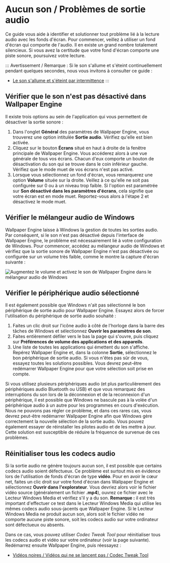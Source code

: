 # Aucun son / Problèmes de sortie audio
Ce guide vous aide à identifier et solutionner tout problème lié à la lecture audio avec les fonds d'écran. Pour commencer, veillez à utiliser un fond d'écran qui comporte de l'audio. Il en existe un grand nombre totalement silencieux. Si vous avez la certitude que votre fond d'écran comporte une piste sonore, poursuivez votre lecture.

::: Avertissement / Remarque : Si le son s'allume et s'éteint continuellement pendant quelques secondes, nous vous invitons à consulter ce guide :

* [Le son s'allume et s'éteint par intermittence](/audio/intermittent)
:::

## Vérifier que le son n'est pas désactivé dans Wallpaper Engine
Il existe trois options au sein de l'application qui vous permettent de désactiver la sortie sonore :

1. Dans l'onglet **Général** des paramètres de Wallpaper Engine, vous trouverez une option intitulée **Sortie audio**. Vérifiez qu'elle est bien activée.
2. Cliquez sur le bouton **Écrans** situé en haut à droite de la fenêtre principale de Wallpaper Engine. Vous accéderez alors à une vue générale de tous vos écrans. Chacun d'eux comporte un bouton de désactivation du son qui se trouve dans le coin inférieur gauche. Vérifiez que le mode muet de vos écrans n'est pas activé.
3. Lorsque vous sélectionnez un fond d'écran, vous remarquerez une option **Volume** située sur la droite. Veillez à ce qu'elle ne soit pas configurée sur 0 ou à un niveau trop faible. Si l'option est paramétrée sur **Son désactivé dans les paramètres d'écrans**, cela signifie que votre écran est en mode muet. Reportez-vous alors à l'étape 2 et désactivez le mode muet.

## Vérifier le mélangeur audio de Windows
Wallpaper Engine laisse à Windows la gestion de toutes les sorties audio. Par conséquent, si le son n'est pas désactivé depuis l'interface de Wallpaper Engine, le problème est nécessairement lié à votre configuration de Windows. Pour commencer, accédez au mélangeur audio de Windows et vérifiez que la sortie sonore de Wallpaper Engine n'est pas désactivée ou configurée sur un volume très faible, comme le montre la capture d'écran suivante :

![Augmentez le volume et activez le son de Wallpaper Engine dans le mélangeur audio de Windows](./audiomixer.png)

## Vérifier le périphérique audio sélectionné
Il est également possible que Windows n'ait pas sélectionné le bon périphérique de sortie audio pour Wallpaper Engine. Essayez alors de forcer l'utilisation du périphérique de sortie audio souhaité :

1. Faites un clic droit sur l'icône audio à côté de l'horloge dans la barre des tâches de Windows et sélectionnez **Ouvrir les paramètres de son**.
2. Faites entièrement défiler vers le bas la page qui s'ouvre, puis cliquez sur **Préférences de volume des applications et des appareils**.
3. Une liste de toutes les applications qui émettent du son s'affiche. Repérez Wallpaper Engine et, dans la colonne **Sortie**, sélectionnez le bon périphérique de sortie audio. Si vous n'êtes pas sûr de vous, essayez toutes les solutions possibles. Vous devrez peut-être redémarrer Wallpaper Engine pour que votre sélection soit prise en compte.

Si vous utilisez plusieurs périphériques audio (et plus particulièrement des périphériques audio Bluetooth ou USB) et que vous remarquez des interruptions du son lors de la déconnexion et de la reconnexion d'un périphérique, il est possible que Windows ne bascule pas à la volée d'un périphérique audio à un autre pour les programmes en cours d'exécution. Nous ne pouvons pas régler ce problème, et dans ces rares cas, vous devrez peut-être redémarrer Wallpaper Engine afin que Windows gère correctement la nouvelle sélection de la sortie audio. Vous pouvez également essayer de réinstaller les pilotes audio et de les mettre à jour. Cette solution est susceptible de réduire la fréquence de survenue de ces problèmes.

## Réinitialiser tous les codecs audio

Si la sortie audio ne génère toujours aucun son, il est possible que certains codecs audio soient défectueux. Ce problème est surtout mis en évidence lors de l'utilisation de fonds d'écran de type **vidéo**. Pour en avoir le cœur net, faites un clic droit sur votre fond d'écran dans Wallpaper Engine et sélectionnez **Ouvrir dans l'explorateur**. Vous devriez alors voir le fichier vidéo source (généralement un fichier **.mp4**), ouvrez ce fichier avec le Lecteur Windows Media et vérifiez s'il y a du son. **Remarque :** il est très important d'effectuer ce test dans le Lecteur Windows Media qui utilise les mêmes codecs audio sous-jacents que Wallpaper Engine. Si le Lecteur Windows Media ne produit aucun son, alors soit le fichier vidéo ne comporte aucune piste sonore, soit les codecs audio sur votre ordinateur sont défectueux ou absents.

Dans ce cas, vous pouvez utiliser *Codec Tweak Tool* pour réinitialiser tous les codecs audio et vidéo sur votre ordinateur (voir la page suivante). Redémarrez ensuite Wallpaper Engine, puis réessayez :

* [Vidéos noires / Vidéos qui ne se lancent pas / Codec Tweak Tool](noshow/notplaying.html#codec-tweak-tool)

